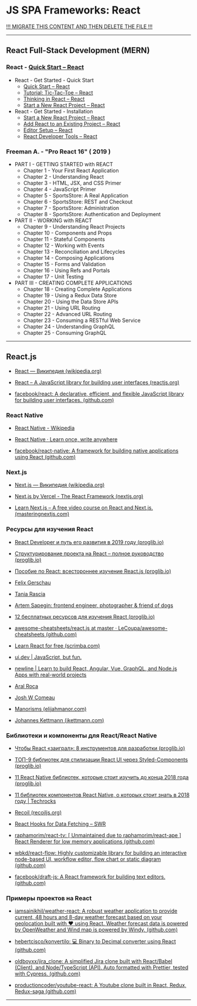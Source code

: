 # JS SPA Frameworks: React

[!!! MIGRATE THIS CONTENT AND THEN DELETE THE FILE !!!]()

---

## React Full-Stack Development (MERN)

### React - [Quick Start – React](https://react.dev/learn)

* React - Get Started - Quick Start
  * [Quick Start – React](https://react.dev/learn)
  * [Tutorial: Tic-Tac-Toe – React](https://react.dev/learn/tutorial-tic-tac-toe)
  * [Thinking in React – React](https://react.dev/learn/thinking-in-react)
  * [Start a New React Project – React](https://react.dev/learn/start-a-new-react-project)
* React - Get Started - Installation
  * [Start a New React Project – React](https://react.dev/learn/start-a-new-react-project)
  * [Add React to an Existing Project – React](https://react.dev/learn/add-react-to-an-existing-project)
  * [Editor Setup – React](https://react.dev/learn/editor-setup)
  * [React Developer Tools – React](https://react.dev/learn/react-developer-tools)

### Freeman A. - "Pro React 16" ( 2019 )

* PART I - GETTING STARTED with REACT
  * Chapter 1 - Your First React Application
  * Chapter 2 - Understanding React
  * Chapter 3 - HTML, JSX, and CSS Primer
  * Chapter 4 - JavaScript Primer
  * Chapter 5 - SportsStore: A Real Application
  * Chapter 6 - SportsStore: REST and Checkout
  * Chapter 7 - SportsStore: Administration
  * Chapter 8 - SportsStore: Authentication and Deployment
* PART II - WORKING with REACT
  * Chapter 9 - Understanding React Projects
  * Chapter 10 - Components and Props
  * Chapter 11 - Stateful Components
  * Chapter 12 - Working with Events
  * Chapter 13 - Reconciliation and Lifecycles
  * Chapter 14 - Composing Applications
  * Chapter 15 - Forms and Validation
  * Chapter 16 - Using Refs and Portals
  * Chapter 17 - Unit Testing
* PART III - CREATING COMPLETE APPLICATIONS
  * Chapter 18 - Creating Complete Applications
  * Chapter 19 - Using a Redux Data Store
  * Chapter 20 - Using the Data Store APIs
  * Chapter 21 - Using URL Routing
  * Chapter 22 - Advanced URL Routing
  * Chapter 23 - Consuming a RESTful Web Service
  * Chapter 24 - Understanding GraphQL
  * Chapter 25 - Consuming GraphQL

---

## React.js

* [React — Википедия (wikipedia.org)](https://ru.wikipedia.org/wiki/React)

* [React – A JavaScript library for building user interfaces (reactjs.org)](https://reactjs.org/)

* [facebook/react: A declarative, efficient, and flexible JavaScript library for building user interfaces. (github.com)](https://github.com/facebook/react)

### React Native

* [React Native - Wikipedia](https://en.wikipedia.org/wiki/React_Native)

* [React Native · Learn once, write anywhere](https://reactnative.dev/)

* [facebook/react-native: A framework for building native applications using React (github.com)](https://github.com/facebook/react-native)

### Next.js

* [Next.js — Википедия (wikipedia.org)](https://ru.wikipedia.org/wiki/Next.js)

* [Next.js by Vercel - The React Framework (nextjs.org)](https://nextjs.org/)

* [Learn Next.js – A free video course on React and Next.js. (masteringnextjs.com)](https://masteringnextjs.com/)

### Ресурсы для изучения React

* [React Developer и путь его развития в 2019 году (proglib.io)](https://proglib.io/p/react-developer-2019)

* [Структурирование проекта на React – полное руководство (proglib.io)](https://proglib.io/p/react-structure)

* [Пособие по React: всестороннее изучение React.js (proglib.io)](https://proglib.io/p/react-tutorial)

* [Felix Gerschau](https://felixgerschau.com/)

* [Tania Rascia](https://www.taniarascia.com/)

* [Artem Sapegin: frontend engineer, photographer & friend of dogs](https://sapegin.me/)

* [12 бесплатных ресурсов для изучения React (proglib.io)](https://proglib.io/p/12-besplatnyh-resursov-dlya-izucheniya-react-2020-06-23)

* [awesome-cheatsheets/react.js at master · LeCoupa/awesome-cheatsheets (github.com)](https://github.com/LeCoupa/awesome-cheatsheets/blob/master/frontend/react.js)

* [Learn React for free (scrimba.com)](https://scrimba.com/playlist/p7P5Hd)

* [ui.dev | JavaScript, but fun.](https://ui.dev/)

* [newline | Learn to build React, Angular, Vue, GraphQL, and Node.js Apps with real-world projects](https://www.newline.co/)

* [Aral Roca](https://aralroca.com/)

* [Josh W Comeau](https://www.joshwcomeau.com/)

* [Manorisms (elijahmanor.com)](https://elijahmanor.com/)

* [Johannes Kettmann (jkettmann.com)](https://jkettmann.com/)

### Библиотеки и компоненты для React/React Native

* [Чтобы React «заиграл»: 8 инструментов для разработки (proglib.io)](https://proglib.io/p/chtoby-react-zaigral-8-instrumentov-dlya-razrabotki-2020-04-26)

* [ТОП-9 библиотек для стилизации React UI через Styled-Components (proglib.io)](https://proglib.io/p/styled-components)

* [11 React Native библиотек, которые стоит изучить до конца 2018 года (proglib.io)](https://proglib.io/p/react-native-libraries)

* [11 библиотек компонентов React Native, о которых стоит знать в 2018 году | Techrocks](https://techrocks.ru/2018/08/18/11-react-native-component-libraries/)

* [Recoil (recoiljs.org)](https://recoiljs.org/)

* [React Hooks for Data Fetching – SWR](https://swr.vercel.app/)

* [raphamorim/react-tv: \[ Unmaintained due to raphamorim/react-ape \] React Renderer for low memory applications (github.com)](https://github.com/raphamorim/react-tv)

* [wbkd/react-flow: Highly customizable library for building an interactive node-based UI, workflow editor, flow chart or static diagram (github.com)](https://github.com/wbkd/react-flow)

* [facebook/draft-js: A React framework for building text editors. (github.com)](https://github.com/facebook/draft-js)

### Примеры проектов на React

* [iamsainikhil/weather-react: A robust weather application to provide current, 48 hours and 8-day weather forecast based on your geolocation built with ❤️ using React. Weather forecast data is powered by OpenWeather and Wind map is powered by Windy. (github.com)](https://github.com/iamsainikhil/weather-react)

* [hebertcisco/konvertilo: 💻 Binary to Decimal converter using React (github.com)](https://github.com/hebertcisco/konvertilo)

* [oldboyxx/jira\_clone: A simplified Jira clone built with React/Babel (Client), and Node/TypeScript (API). Auto formatted with Prettier, tested with Cypress. (github.com)](https://github.com/oldboyxx/jira_clone)

* [productioncoder/youtube-react: A Youtube clone built in React, Redux, Redux-saga (github.com)](https://github.com/productioncoder/youtube-react)

---
